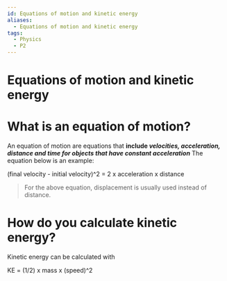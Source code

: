 ```yaml
---
id: Equations of motion and kinetic energy
aliases:
  - Equations of motion and kinetic energy
tags:
  - Physics
  - P2
---
```


# Equations of motion and kinetic energy

# What is an equation of motion?

An equation of motion are equations that **include *velocities, acceleration, distance and time for objects that have constant acceleration*** The equation below is an example:

(final velocity  - initial velocity)^2 = 2 x acceleration x distance

>For the above equation, displacement is usually used instead of distance.

# How do you calculate kinetic energy?

Kinetic energy can be calculated with

KE = (1/2) x mass x (speed)^2


